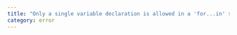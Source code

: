 ```yaml
---
title: "Only a single variable declaration is allowed in a 'for...in' statement."
category: error
---
```

